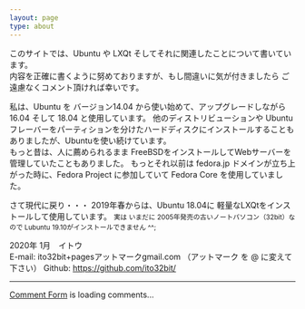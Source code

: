 ```yaml
---
layout: page
type: about
---
```


このサイトでは、Ubuntu や LXQt そしてそれに関連したことについて書いています。  
内容を正確に書くように努めておりますが、もし間違いに気が付きましたら ご遠慮なくコメント頂ければ幸いです。

私は、Ubuntu を バージョン14.04 から使い始めて、アップグレードしながら 16.04 そして 18.04 と使用しています。
他のディストリビューションや Ubuntuフレーバーをパーティションを分けたハードディスクにインストールすることもありましたが、Ubuntuを使い続けています。  
もっと昔は、人に薦められるまま FreeBSDをインストールしてWebサーバーを管理していたこともありました。
もっとそれ以前は fedora.jp ドメインが立ち上がった時に、Fedora Project に参加していて Fedora Core を使用していました。

さて現代に戻り・・・
2019年春からは、Ubuntu 18.04に 軽量なLXQtをインストールして使用しています。
<small>実は いまだに 2005年発売の古いノートパソコン（32bit）なので Lubuntu 19.10がインストールできません ^^; </small>

2020年 1月　イトウ  
E-mail: ito32bit+pagesアットマークgmail.com  （アットマーク を @ に変えて下さい）
Github: <https://github.com/ito32bit/>  

***


<!-- customize labels of htmlcommentbox.com -->
<script>
/* This code goes ABOVE the main HTML Comment Box code!
 replace the text in the single quotes below to customize labels.*/
hcb_user = {
    /* L10N */
    comments_header : 'コメント / Comments',
    name_label : '名前 / Name',
    content_label: 'コメントを入力して下さい / Enter your comment here',
    submit : 'コメントする / Comment',
    logout_link : '<img title="log out" src="https://www.htmlcommentbox.com/static/images/door_out.png" alt="[logout]" class="hcb-icon hcb-door-out"/>',
    admin_link : '<img src="https://www.htmlcommentbox.com/static/images/door_in.png" alt="[login]" class="hcb-icon hcb-door-in"/>',
    no_comments_msg: 'まだコメントがありません。最初のコメントをどうぞ！ / No one has commented yet. Be the first!',
    add:'Add your comment',
    again: '続けてコメントする / Post another comment',
/*    rss:'<img src="https://www.htmlcommentbox.com/static/images/feed.png" class="hcb-icon" alt="rss"/> ',
*/
    rss:'RSS',
    said:'さん発言 / said:',
    prev_page:'<img src="https://www.htmlcommentbox.com/static/images/arrow_left.png" class="hcb-icon" title="previous page" alt="[prev]"/>',
    next_page:'<img src="https://www.htmlcommentbox.com/static/images/arrow_right.png" class="hcb-icon" title="next page" alt="[next]"/>',
    showing:'Showing',
    to:'to',
    website_label:'website (optional)',
    email_label:'メール / email',
    anonymous:'匿名 / Anonymous',
    mod_label:'(モデレーター / mod)',
    subscribe:'返信をメール受信する / email me replies',
    add_image:'画像を追加する / add image',
    are_you_sure:'このコメントに不適切としてフラグを付けますか？ / Do you want to flag this comment as inappropriate?',

    reply:'返信 / reply',
    flag:'フラグ / flag',
    like:'いいね / like',

    /* dates */
    days_ago:'日前 / days ago',
    hours_ago:'時間前 / hours ago',
    minutes_ago:'分前 / minutes ago',
    within_the_last_minute:'ちょっと前 / within the last minute',

    msg_thankyou:'コメントして頂き ありがとうございます！ / Thank you for commenting!',
    msg_approval:'このコメントは承認されるまで公開されません / this comment is not published until approved',
    msg_approval_required:'Thank you for commenting! Your comment will appear once approved by a moderator.',

    err_bad_html:'Your comment contained bad html.',
    err_bad_email:'Please enter a valid email address.',
    err_too_frequent:'You must wait a few seconds between posting comments.',
    err_comment_empty:'空のコメントは投稿されませんでした！ / Your comment was not posted because it was empty!',
    err_denied:'Your comment was not accepted.',
    err_unknown:'Your comment was blocked for unknown reasons, please report this.',
    err_spam:'Your comment was detected as spam.',
    err_blocked:'Your comment was blocked by site policy.',

    /* SETTINGS */
    MAX_CHARS: 8192,
    PAGE:'', /* ID of the webpage to show comments for. defaults to the webpage the user is currently visiting. */
    ON_COMMENT: function(){}, /* Function to call after commenting. */
    RELATIVE_DATES:true /* show dates in the form "X hours ago." etc. */
};
</script>
<!-- done customizing labels of htmlcommentbox.com -->


<!-- begin wwww.htmlcommentbox.com -->
 <div id="HCB_comment_box"><a href="http://www.htmlcommentbox.com">Comment Form</a> is loading comments...</div>
 <link rel="stylesheet" type="text/css" href="https://www.htmlcommentbox.com/static/skins/bootstrap/twitter-bootstrap.css?v=0" />
 <script type="text/javascript" id="hcb"> /*<!--*/ if(!window.hcb_user){hcb_user={};} (function(){var s=document.createElement("script"), l=hcb_user.PAGE || (""+window.location).replace(/'/g,"%27"), h="https://www.htmlcommentbox.com";s.setAttribute("type","text/javascript");s.setAttribute("src", h+"/jread?page="+encodeURIComponent(l).replace("+","%2B")+"&mod=%241%24wq1rdBcg%24ada4oVrNgw6ar3M0q4BhE1"+"&opts=16862&num=10&ts=1579150285385");if (typeof s!="undefined") document.getElementsByTagName("head")[0].appendChild(s);})(); /*-->*/ </script>
<!-- end www.htmlcommentbox.com -->

